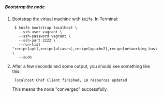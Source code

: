 ##### Bootstrap the node
1. Bootstrap the virtual machine with `knife`. In Terminal:

        $ knife bootstrap localhost \
          --ssh-user vagrant \
          --ssh-password vagrant \
          --ssh-port 2222 \
          --run-list "recipe[apt],recipe[aliases],recipe[apache2],recipe[networking_basic]" \
          --sudo

1. After a few seconds and some output, you should see something like this:

        localhost Chef Client finished, 18 resources updated

    This means the node "converged" successfully.
